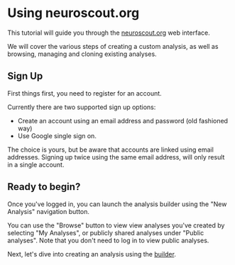 # Using neuroscout.org

This tutorial will guide you through the [neuroscout.org](https://neuroscout.org) web interface.

We will cover the various steps of creating a custom analysis, as well as browsing, managing and cloning existing analyses.

## Sign Up

First things first, you need to register for an account.

Currently there are two supported sign up options:

- Create an account using an email address and password (old fashioned way)
- Use Google single sign on.

The choice is yours, but be aware that accounts are linked using email addresses.
Signing up twice using the same email address, will only result in a single account.

## Ready to begin?

Once you've logged in, you can launch the analysis builder using the "New Analysis" navigation button.

You can use the "Browse" button to view view analyses you've created by selecting "My Analyses", or publicly shared analyses under "Public analyses".
Note that you don't need to log in to view public analyses.

Next, let's dive into creating an analysis using the [builder](builder.md).

